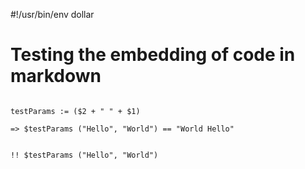 #!/usr/bin/env dollar

Testing the embedding of code in markdown
=========================================

```dollar  

testParams := ($2 + " " + $1)

=> $testParams ("Hello", "World") == "World Hello"


!! $testParams ("Hello", "World")

```
